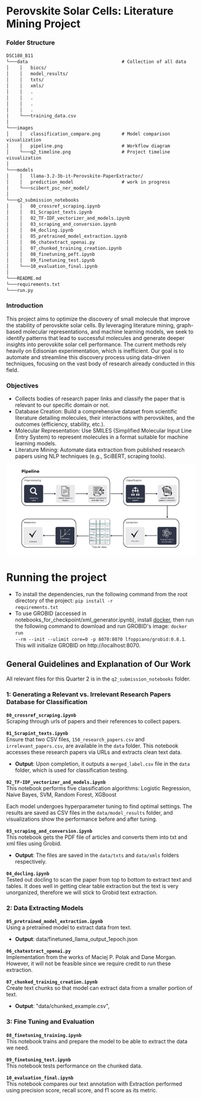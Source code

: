 # Perovskite Solar Cells: Literature Mining Project

### Folder Structure
```
DSC180_B11
└───data                                   # Collection of all data
│    │   biocs/                                
│    │   model_results/                        
│    │   txts/                               
│    │   xmls/                                 
│    │   .
│    │   .
│    │   .
│    │   .
│    └───training_data.csv                 
│
└───images
│    │   classification_compare.png        # Model comparison visualization
│    │   pipeline.png                      # Workflow diagram
│    └───q2_timeline.png                   # Project timeline visualization
│
└───models
│    │   llama-3.2-3b-it-Perovskite-PaperExtractor/
│    │   prediction_model                  # work in progress
│    └───scibert_psc_ner_model/                
│
└───q2_submission_notebooks
│    │   00_crossref_scraping.ipynb           
│    │   01_Scrapint_texts.ipynb            
│    │   02_TF-IDF_vectorizer_and_models.ipynb
│    │   03_scraping_and_conversion.ipynb
│    │   04_docling.ipynb                  
│    │   05_pretrained_model_extraction.ipynb                   
│    │   06_chatextract_openai.py    
│    │   07_chunked_training_creation.ipynb              
│    │   08_finetuning_peft.ipynb   
│    │   09_finetuning_test.ipynb                     
│    └───10_evaluation_final.ipynb          
│
└───README.md                                  
└───requirements.txt                       
└───run.py                                     

```

### Introduction
This project aims to optimize the discovery of small molecule that improve the stability of perovskite solar cells. By leveraging literature mining, graph-based molecular representations, and machine learning models, we seek to identify patterns that lead to successful molecules and generate deeper insights into perovskite solar cell performance. The current methods rely heavily on Edisonian experimentation, which is inefficient. Our goal is to automate and streamline this discovery process using data-driven techniques, focusing on the vast body of research already conducted in this field.

### Objectives
- Collects bodies of research paper links and classify the paper that is relevant to our specific domain or not. 
- Database Creation: Build a comprehensive dataset from scientific literature detailing molecules, their interactions with perovskites, and the outcomes (efficiency, stability, etc.).
- Molecular Representation: Use SMILES (Simplified Molecular Input Line Entry System) to represent molecules in a format suitable for machine learning models.
- Literature Mining: Automate data extraction from published research papers using NLP techniques (e.g., SciBERT, scraping tools).
<img src="images\pipeline.png" alt="pipeline" width="1000">


# Running the project
- To install the dependencies, run the following command from the root directory of the project: <code>pip install -r requirements.txt</code>
- To use GROBID (accessed in notebooks_for_checkpoint/xml_generator.ipynb), install [docker](https://docs.docker.com/engine/install/), 
then run the following command to download and run GROBID's image: <code>docker run --rm --init --ulimit core=0 -p 8070:8070 lfoppiano/grobid:0.8.1</code>. This will initialize GROBID on http://localhost:8070.

## General Guidelines and Explanation of Our Work
All relevant files for this Quarter 2 is in the `q2_submission_notebooks` folder.

### 1: Generating a Relevant vs. Irrelevant Research Papers Database for Classification

**`00_crossref_scraping.ipynb`**  
   Scraping through urls of papers and their references to collect papers.

**`01_Scrapint_texts.ipynb`**  
   Ensure that two CSV files, `150_research_papers.csv` and `irrelevant_papers.csv`, are available in the `data` folder. This notebook accesses these research papers via URLs and extracts clean text data.  
   - **Output**: Upon completion, it outputs a `merged_label.csv` file in the `data` folder, which is used for classification testing.

**`02_TF-IDF_vectorizer_and_models.ipynb`**  
   This notebook performs five classification algorithms: Logistic Regression, Naive Bayes, SVM, Random Forest, XGBoost  

   Each model undergoes hyperparameter tuning to find optimal settings. The results are saved as CSV files in the `data/model_results` folder, and visualizations show the performance before and after tuning.

**`03_scraping_and_conversion.ipynb`**  
This notebook gets the PDF file of articles and converts them into txt and xml files using Grobid.
   - **Output**: The files are saved in the `data/txts` and `data/xmls` folders respectively.

**`04_docling.ipynb`**  
Tested out docling to scan the paper from top to bottom to extract text and tables. It does well in getting clear table extraction but the text is very unorganized, therefore we will stick to Grobid text extraction.

### 2: Data Extracting Models

**`05_pretrained_model_extraction.ipynb`**  
   Using a pretrained model to extract data from text.
   - **Output**: data/finetuned_llama_output_1epoch.json

**`06_chatextract_openai.py`**  
   Implementation from the works of Maciej P. Polak and Dane Morgan. However, it will not be feasible since we require credit to run these extraction.
   
**`07_chunked_training_creation.ipynb`**  
Create text chunks so that model can extract data from a smaller portion of text.
   - **Output**: "data/chunked_example.csv",

### 3: Fine Tuning and Evaluation

**`08_finetuning_training.ipynb`**  
This notebook trains and prepare the model to be able to extract the data we need.

**`09_finetuning_test.ipynb`**  
This notebook tests performance on the chunked data.

**`10_evaluation_final.ipynb`**  
This notebook compares our text annotation with Extraction performed using precision score, recall score, and f1 score as its metric.




